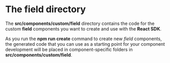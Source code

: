 # The **field** directory

The **src/components/custom/field** directory contains the code for the custom **field** components you want to create and use with the **React SDK**.

As you run the **npm run  create** command to create new _field_ components, the generated code that you can use as a starting point for your component development will be placed in component-specific folders in **src/components/custom/field**.
